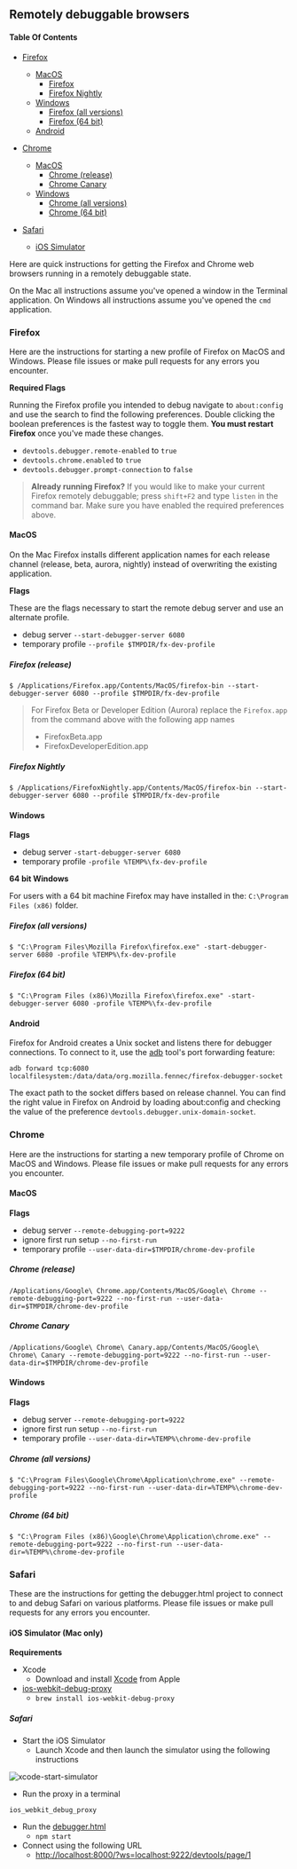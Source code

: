 ## Remotely debuggable browsers

#### Table Of Contents

* [Firefox](#firefox)
  * [MacOS](#macos)
    * [Firefox](#firefox-release)
    * [Firefox Nightly](#firefox-nightly)
  * [Windows](#windows)
    * [Firefox (all versions)](#firefox-all-versions)
    * [Firefox (64 bit)](#firefox-64-bit)
  * [Android](#android)

* [Chrome](#chrome)
  * [MacOS](#macos-1)
    * [Chrome (release)](#chrome-release)
    * [Chrome Canary](#chrome-canary)
  * [Windows](#windows-1)
    * [Chrome (all versions)](#chrome-all-versions)
    * [Chrome (64 bit)](#chrome-64-bit)

* [Safari](#safari)
  * [iOS Simulator](#ios-simulator-mac-only)

Here are quick instructions for getting the Firefox and Chrome web browsers running in a remotely debuggable state.

On the Mac all instructions assume you've opened a window in the Terminal application.  On Windows all instructions assume you've opened the `cmd` application.

### Firefox

Here are the instructions for starting a new profile of Firefox on MacOS and Windows.  Please file issues or make pull requests for any errors you encounter.

**Required Flags**

Running the Firefox profile you intended to debug navigate to `about:config` and use the search to find the following preferences.  Double clicking the boolean preferences is the fastest way to toggle them.  **You must restart Firefox** once you've made these changes.

* `devtools.debugger.remote-enabled` to `true`
* `devtools.chrome.enabled` to `true`
* `devtools.debugger.prompt-connection` to `false`

> **Already running Firefox?** If you would like to make your current Firefox remotely debuggable; press `shift+F2` and type `listen` in the command bar.  Make sure you have enabled the required preferences above.

#### MacOS

On the Mac Firefox installs different application names for each release channel (release, beta, aurora, nightly) instead of overwriting the existing application.

**Flags**

These are the flags necessary to start the remote debug server and use an alternate profile.

* debug server `--start-debugger-server 6080`
* temporary profile `--profile $TMPDIR/fx-dev-profile`

##### Firefox (release)

```
$ /Applications/Firefox.app/Contents/MacOS/firefox-bin --start-debugger-server 6080 --profile $TMPDIR/fx-dev-profile
```

> For Firefox Beta or Developer Edition (Aurora) replace the `Firefox.app` from the command above with the following app names
> * FirefoxBeta.app
> * FirefoxDeveloperEdition.app

##### Firefox Nightly

```
$ /Applications/FirefoxNightly.app/Contents/MacOS/firefox-bin --start-debugger-server 6080 --profile $TMPDIR/fx-dev-profile
```

#### Windows

**Flags**

* debug server `-start-debugger-server 6080`
* temporary profile `-profile %TEMP%\fx-dev-profile`

**64 bit Windows**

For users with a 64 bit machine Firefox may have installed in the: `C:\Program Files (x86)` folder.

##### Firefox (all versions)

```
$ "C:\Program Files\Mozilla Firefox\firefox.exe" -start-debugger-server 6080 -profile %TEMP%\fx-dev-profile
```

##### Firefox (64 bit)

```
$ "C:\Program Files (x86)\Mozilla Firefox\firefox.exe" -start-debugger-server 6080 -profile %TEMP%\fx-dev-profile
```

#### Android

Firefox for Android creates a Unix socket and listens there for debugger connections. To connect to it, use the [adb](https://developer.android.com/studio/command-line/adb.html) tool's port forwarding feature:

```
adb forward tcp:6080 localfilesystem:/data/data/org.mozilla.fennec/firefox-debugger-socket
```

The exact path to the socket differs based on release channel. You can find the right value in Firefox on Android by loading about:config and checking the value of the preference ``devtools.debugger.unix-domain-socket``.

### Chrome

Here are the instructions for starting a new temporary profile of Chrome on MacOS and Windows.  Please file issues or make pull requests for any errors you encounter.

#### MacOS

**Flags**

* debug server `--remote-debugging-port=9222`
* ignore first run setup `--no-first-run`
* temporary profile `--user-data-dir=$TMPDIR/chrome-dev-profile`

##### Chrome (release)

```
/Applications/Google\ Chrome.app/Contents/MacOS/Google\ Chrome --remote-debugging-port=9222 --no-first-run --user-data-dir=$TMPDIR/chrome-dev-profile
```

##### Chrome Canary

```
/Applications/Google\ Chrome\ Canary.app/Contents/MacOS/Google\ Chrome\ Canary --remote-debugging-port=9222 --no-first-run --user-data-dir=$TMPDIR/chrome-dev-profile
```

#### Windows

**Flags**

* debug server `--remote-debugging-port=9222`
* ignore first run setup `--no-first-run`
* temporary profile `--user-data-dir=%TEMP%\chrome-dev-profile`

##### Chrome (all versions)

```
$ "C:\Program Files\Google\Chrome\Application\chrome.exe" --remote-debugging-port=9222 --no-first-run --user-data-dir=%TEMP%\chrome-dev-profile
```

##### Chrome (64 bit)

```
$ "C:\Program Files (x86)\Google\Chrome\Application\chrome.exe" --remote-debugging-port=9222 --no-first-run --user-data-dir=%TEMP%\chrome-dev-profile
```

### Safari

These are the instructions for getting the debugger.html project to connect to and debug Safari on various platforms. Please file issues or make pull requests for any errors you encounter.

#### iOS Simulator (Mac only)

**Requirements**

* Xcode
  * Download and install [Xcode](https://developer.apple.com/xcode/) from Apple
* [ios-webkit-debug-proxy](https://github.com/google/ios-webkit-debug-proxy)
  * `brew install ios-webkit-debug-proxy`

##### Safari

* Start the iOS Simulator
  * Launch Xcode and then launch the simulator using the following instructions

![xcode-start-simulator](https://cloud.githubusercontent.com/assets/2134/18512759/debce848-7a8a-11e6-981f-1a0017eb098e.png)


* Run the proxy in a terminal

```shell
ios_webkit_debug_proxy
```

* Run the [debugger.html](https://github.com/firefox-devtools/debugger)
  * `npm start`
* Connect using the following URL
  * [http://localhost:8000/?ws=localhost:9222/devtools/page/1](http://localhost:8000/?ws=localhost:9222/devtools/page/1)
